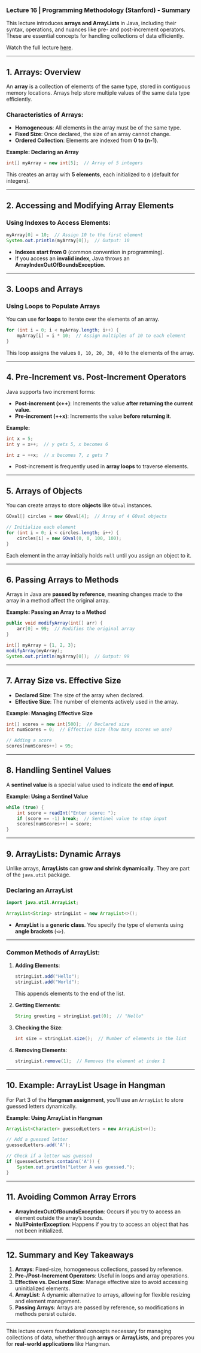 ### **Lecture 16 | Programming Methodology (Stanford) - Summary**

This lecture introduces **arrays and ArrayLists** in Java, including their syntax, operations, and nuances like pre- and post-increment operators. These are essential concepts for handling collections of data efficiently.

Watch the full lecture [here](https://www.youtube.com/watch?v=FUO3XEUVydk).

---

## **1. Arrays: Overview**

An **array** is a collection of elements of the same type, stored in contiguous memory locations. Arrays help store multiple values of the same data type efficiently.

### **Characteristics of Arrays:**

- **Homogeneous**: All elements in the array must be of the same type.
- **Fixed Size**: Once declared, the size of an array cannot change.
- **Ordered Collection**: Elements are indexed from **0 to (n-1)**.

**Example: Declaring an Array**

```java
int[] myArray = new int[5];  // Array of 5 integers
```

This creates an array with **5 elements**, each initialized to `0` (default for integers).

---

## **2. Accessing and Modifying Array Elements**

### **Using Indexes to Access Elements:**

```java
myArray[0] = 10;  // Assign 10 to the first element
System.out.println(myArray[0]);  // Output: 10
```

- **Indexes start from 0** (common convention in programming).
- If you access an **invalid index**, Java throws an **ArrayIndexOutOfBoundsException**.

---

## **3. Loops and Arrays**

### **Using Loops to Populate Arrays**

You can use **for loops** to iterate over the elements of an array.

```java
for (int i = 0; i < myArray.length; i++) {
    myArray[i] = i * 10;  // Assign multiples of 10 to each element
}
```

This loop assigns the values `0, 10, 20, 30, 40` to the elements of the array.

---

## **4. Pre-Increment vs. Post-Increment Operators**

Java supports two increment forms:

- **Post-increment (x++)**: Increments the value **after returning the current value**.
- **Pre-increment (++x)**: Increments the value **before returning it**.

**Example:**

```java
int x = 5;
int y = x++;  // y gets 5, x becomes 6

int z = ++x;  // x becomes 7, z gets 7
```

- Post-increment is frequently used in **array loops** to traverse elements.

---

## **5. Arrays of Objects**

You can create arrays to store **objects** like `GOval` instances.

```java
GOval[] circles = new GOval[4];  // Array of 4 GOval objects

// Initialize each element
for (int i = 0; i < circles.length; i++) {
    circles[i] = new GOval(0, 0, 100, 100);
}
```

Each element in the array initially holds `null` until you assign an object to it.

---

## **6. Passing Arrays to Methods**

Arrays in Java are **passed by reference**, meaning changes made to the array in a method affect the original array.

**Example: Passing an Array to a Method**

```java
public void modifyArray(int[] arr) {
    arr[0] = 99;  // Modifies the original array
}

int[] myArray = {1, 2, 3};
modifyArray(myArray);
System.out.println(myArray[0]);  // Output: 99
```

---

## **7. Array Size vs. Effective Size**

- **Declared Size**: The size of the array when declared.
- **Effective Size**: The number of elements actively used in the array.

**Example: Managing Effective Size**

```java
int[] scores = new int[500];  // Declared size
int numScores = 0;  // Effective size (how many scores we use)

// Adding a score
scores[numScores++] = 95;
```

---

## **8. Handling Sentinel Values**

A **sentinel value** is a special value used to indicate the **end of input**.

**Example: Using a Sentinel Value**

```java
while (true) {
    int score = readInt("Enter score: ");
    if (score == -1) break;  // Sentinel value to stop input
    scores[numScores++] = score;
}
```

---

## **9. ArrayLists: Dynamic Arrays**

Unlike arrays, **ArrayLists** can **grow and shrink dynamically**. They are part of the `java.util` package.

### **Declaring an ArrayList**

```java
import java.util.ArrayList;

ArrayList<String> stringList = new ArrayList<>();
```

- **ArrayList** is a **generic class**. You specify the type of elements using **angle brackets** (`<>`).

---

### **Common Methods of ArrayList:**

1. **Adding Elements**:

   ```java
   stringList.add("Hello");
   stringList.add("World");
   ```

   This appends elements to the end of the list.

2. **Getting Elements**:

   ```java
   String greeting = stringList.get(0);  // "Hello"
   ```

3. **Checking the Size**:

   ```java
   int size = stringList.size();  // Number of elements in the list
   ```

4. **Removing Elements**:
   ```java
   stringList.remove(1);  // Removes the element at index 1
   ```

---

## **10. Example: ArrayList Usage in Hangman**

For Part 3 of the **Hangman assignment**, you'll use an `ArrayList` to store guessed letters dynamically.

**Example: Using ArrayList in Hangman**

```java
ArrayList<Character> guessedLetters = new ArrayList<>();

// Add a guessed letter
guessedLetters.add('A');

// Check if a letter was guessed
if (guessedLetters.contains('A')) {
    System.out.println("Letter A was guessed.");
}
```

---

## **11. Avoiding Common Array Errors**

- **ArrayIndexOutOfBoundsException**: Occurs if you try to access an element outside the array’s bounds.
- **NullPointerException**: Happens if you try to access an object that has not been initialized.

---

## **12. Summary and Key Takeaways**

1. **Arrays**: Fixed-size, homogeneous collections, passed by reference.
2. **Pre-/Post-Increment Operators**: Useful in loops and array operations.
3. **Effective vs. Declared Size**: Manage effective size to avoid accessing uninitialized elements.
4. **ArrayList**: A dynamic alternative to arrays, allowing for flexible resizing and element management.
5. **Passing Arrays**: Arrays are passed by reference, so modifications in methods persist outside.

---

This lecture covers foundational concepts necessary for managing collections of data, whether through **arrays** or **ArrayLists**, and prepares you for **real-world applications** like Hangman.
